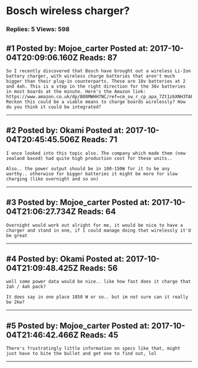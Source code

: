 # Bosch wireless charger?

### Replies: 5 Views: 598

## \#1 Posted by: Mojoe_carter Posted at: 2017-10-04T20:09:06.160Z Reads: 87

```
So I recently discovered that Bosch have brought out a wireless Li-Ion battery charger, with wireless charge batteries that aren't much bigger than their plug-in counterparts. These are 18v batteries at 2 and 4ah. This is a step in the right direction for the 36v batteries in most boards at the minute. Here's the Amazon link:
https://www.amazon.co.uk/dp/B00MWHH7NC/ref=cm_sw_r_cp_apa_7Zt1zbXNH3TAF
Reckon this could be a viable means to charge boards wirelessly? How do you think it could be integrated?
```

---
## \#2 Posted by: Okami Posted at: 2017-10-04T20:45:45.506Z Reads: 71

```
I once looked into this topic also. The company which made them (new zealand based) had quite high production cost for these units..

Also.. the power output should be in 100-150W for it to be any worthy.. otherwise for bigger batteries it might be more for slow charging (like overnight and so on)
```

---
## \#3 Posted by: Mojoe_carter Posted at: 2017-10-04T21:06:27.734Z Reads: 64

```
Overnight would work out alright for me, it would be nice to have a charger and stand in one, if I could manage doing that wirelessly it'd be great
```

---
## \#4 Posted by: Okami Posted at: 2017-10-04T21:09:48.425Z Reads: 56

```
well some power data would be nice.. like how fast does it charge that 2ah / 4ah pack?

It does say in one place 1850 W or so.. but im not sure can it really be 2kw?
```

---
## \#5 Posted by: Mojoe_carter Posted at: 2017-10-04T21:46:42.466Z Reads: 45

```
There's frustratingly little information on specs like that, might just have to bite the bullet and get one to find out, lol
```

---
